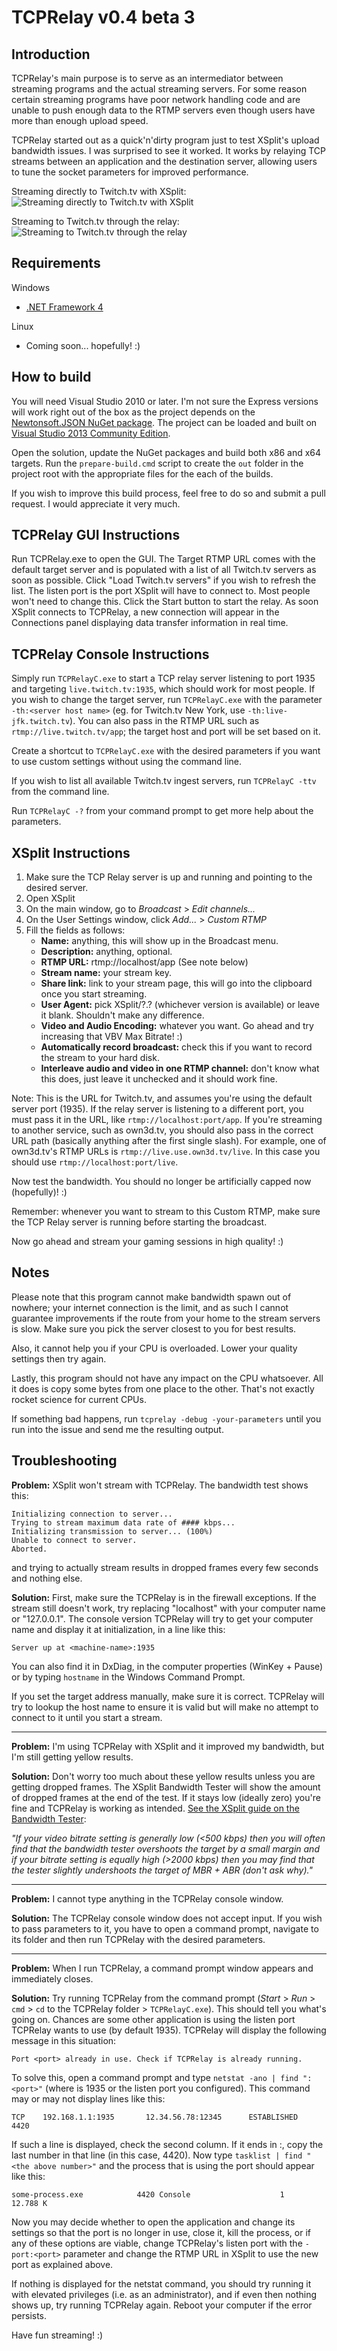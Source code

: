 # TCPRelay v0.4 beta 3

## Introduction

TCPRelay's main purpose is to serve as an intermediator between streaming programs and the actual streaming servers. For some reason certain streaming programs have poor network handling code and are unable to push enough data to the RTMP servers even though users have more than enough upload speed.

TCPRelay started out as a quick'n'dirty program just to test XSplit's upload bandwidth issues. I was surprised to see it worked. It works by relaying TCP streams between an application and the destination server, allowing users to tune the socket parameters for improved performance.

Streaming directly to Twitch.tv with XSplit:
![Streaming directly to Twitch.tv with XSplit](http://i.imgur.com/Qlgv7.png)

Streaming to Twitch.tv through the relay:
![Streaming to Twitch.tv through the relay](http://i.imgur.com/lNh3Z.png)


## Requirements

Windows
- [.NET Framework 4](http://www.microsoft.com/en-us/download/details.aspx?id=17851)

Linux
- Coming soon... hopefully! :)


## How to build

You will need Visual Studio 2010 or later. I'm not sure the Express versions will work right out of the box as the project depends on the [Newtonsoft.JSON NuGet package](https://www.nuget.org/packages/Newtonsoft.Json/).
The project can be loaded and built on [Visual Studio 2013 Community Edition](http://www.visualstudio.com/en-us/news/vs2013-community-vs.aspx).

Open the solution, update the NuGet packages and build both x86 and x64 targets. Run the `prepare-build.cmd` script to create the `out` folder in the project root with the appropriate files for the each of the builds.

If you wish to improve this build process, feel free to do so and submit a pull request. I would appreciate it very much.


## TCPRelay GUI Instructions

Run TCPRelay.exe to open the GUI. The Target RTMP URL comes with the default target server and is populated with a list of all Twitch.tv servers as soon as possible. Click "Load Twitch.tv servers" if you wish to refresh the list.
The listen port is the port XSplit will have to connect to. Most people won't need to change this.
Click the Start button to start the relay. As soon XSplit connects to TCPRelay, a new connection will appear in the Connections panel displaying data transfer information in real time.


## TCPRelay Console Instructions

Simply run `TCPRelayC.exe` to start a TCP relay server listening to port 1935 and targeting `live.twitch.tv:1935`, which should work for most people.
If you wish to change the target server, run `TCPRelayC.exe` with the parameter `-th:<server host name>` (eg. for Twitch.tv New York, use `-th:live-jfk.twitch.tv`).
You can also pass in the RTMP URL such as `rtmp://live.twitch.tv/app`; the target host and port will be set based on it.

Create a shortcut to `TCPRelayC.exe` with the desired parameters if you want to use custom settings without using the command line.

If you wish to list all available Twitch.tv ingest servers, run `TCPRelayC -ttv` from the command line.

Run `TCPRelayC -?` from your command prompt to get more help about the parameters.


## XSplit Instructions

1.  Make sure the TCP Relay server is up and running and pointing to the desired server.
2.  Open XSplit
3.  On the main window, go to *Broadcast* > *Edit channels...*
4.  On the User Settings window, click *Add...* > *Custom RTMP*
5.  Fill the fields as follows:
    -  **Name:** anything, this will show up in the Broadcast menu.
    -  **Description:** anything, optional.
    -  **RTMP URL:** rtmp://localhost/app   (See note below)
    -  **Stream name:** your stream key.
    -  **Share link:** link to your stream page, this will go into the clipboard once you start streaming.
    -  **User Agent:** pick XSplit/?.? (whichever version is available) or leave it blank. Shouldn't make any difference.
    -   **Video and Audio Encoding:** whatever you want. Go ahead and try increasing that VBV Max Bitrate! :)
    -   **Automatically record broadcast:** check this if you want to record the stream to your hard disk.
    -   **Interleave audio and video in one RTMP channel:** don't know what this does, just leave it unchecked and it should work fine.

Note: This is the URL for Twitch.tv, and assumes you're using the default server port (1935). If the relay server is listening to a different port, you must pass it in the URL, like `rtmp://localhost:port/app`. If you're streaming to another service, such as own3d.tv, you should also pass in the correct URL path (basically anything after the first single slash). For example, one of own3d.tv's RTMP URLs is `rtmp://live.use.own3d.tv/live`. In this case you should use `rtmp://localhost:port/live`.

Now test the bandwidth. You should no longer be artificially capped now (hopefully)! :)

Remember: whenever you want to stream to this Custom RTMP, make sure the TCP Relay server is running before starting the broadcast.

Now go ahead and stream your gaming sessions in high quality! :)


## Notes

Please note that this program cannot make bandwidth spawn out of nowhere; your internet connection is the limit, and as such I cannot guarantee improvements if the route from your home to the stream servers is slow. Make sure you pick the server closest to you for best results.

Also, it cannot help you if your CPU is overloaded. Lower your quality settings then try again.

Lastly, this program should not have any impact on the CPU whatsoever. All it does is copy some bytes from one place to the other. That's not exactly rocket science for current CPUs.

If something bad happens, run `tcprelay -debug -your-parameters` until you run into the issue and send me the resulting output.


## Troubleshooting

**Problem:** XSplit won't stream with TCPRelay. The bandwidth test shows this:

    Initializing connection to server...
    Trying to stream maximum data rate of #### kbps...
    Initializing transmission to server... (100%)
    Unable to connect to server.
    Aborted.

and trying to actually stream results in dropped frames every few seconds and nothing else.

**Solution:** First, make sure the TCPRelay is in the firewall exceptions. If the stream still doesn't work, try replacing "localhost" with your computer name or "127.0.0.1". The console version TCPRelay will try to get your computer name and display it at initialization, in a line like this:

    Server up at <machine-name>:1935

You can also find it in DxDiag, in the computer properties (WinKey + Pause) or by typing `hostname` in the Windows Command Prompt.

If you set the target address manually, make sure it is correct. TCPRelay will try to lookup the host name to ensure it is valid but will make no attempt to connect to it until you start a stream.

---

**Problem:** I'm using TCPRelay with XSplit and it improved my bandwidth, but I'm still getting yellow results.

**Solution:** Don't worry too much about these yellow results unless you are getting dropped frames. The XSplit Bandwidth Tester will show the amount of dropped frames at the end of the test. If it stays low (ideally zero) you're fine and TCPRelay is working as intended. [See the XSplit guide on the Bandwidth Tester](http://www.xsplit.com/broadcaster/help/index.html?bandwidth_tester_guide.htm):

*"If your video bitrate setting is generally low (<500 kbps) then you will often find that the bandwidth tester overshoots the target by a small margin and if your bitrate setting is equally high (>2000 kbps) then you may find that the tester slightly undershoots the target of MBR + ABR (don't ask why)."*

---

**Problem:** I cannot type anything in the TCPRelay console window.

**Solution:** The TCPRelay console window does not accept input. If you wish to pass parameters to it, you have to open a command prompt, navigate to its folder and then run TCPRelay with the desired parameters.

---

**Problem:** When I run TCPRelay, a command prompt window appears and immediately closes.

**Solution:** Try running TCPRelay from the command prompt (*Start* > *Run* > `cmd` > `cd` to the TCPRelay folder > `TCPRelayC.exe`). This should tell you what's going on.
Chances are some other application is using the listen port TCPRelay wants to use (by default 1935). TCPRelay will display the following message in this situation:
  
    Port <port> already in use. Check if TCPRelay is already running.

To solve this, open a command prompt and type `netstat -ano | find ":<port>"` (where <port> is 1935 or the listen port you configured). This command may or may not display lines like this:

    TCP    192.168.1.1:1935       12.34.56.78:12345      ESTABLISHED     4420

If such a line is displayed, check the second column. If it ends in :<port>, copy the last number in that line (in this case, 4420). Now type `tasklist | find "<the above number>"` and the process that is using the port should appear like this:

    some-process.exe            4420 Console                    1     12.788 K

Now you may decide whether to open the application and change its settings so that the port is no longer in use, close it, kill the process, or if any of these options are viable, change TCPRelay's listen port with the `-port:<port>` parameter and change the RTMP URL in XSplit to use the new port as explained above.

If nothing is displayed for the netstat command, you should try running it with elevated privileges (i.e. as an administrator), and if even then nothing shows up, try running TCPRelay again. Reboot your computer if the error persists.

Have fun streaming! :)
